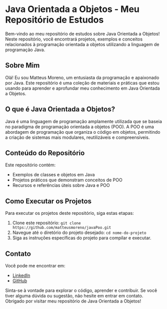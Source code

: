 # Java Orientada a Objetos - Meu Repositório de Estudos

Bem-vindo ao meu repositório de estudos sobre Java Orientada a Objetos! Neste repositório, você encontrará projetos, exemplos e conceitos relacionados à programação orientada a objetos utilizando a linguagem de programação Java.

## Sobre Mim

Olá! Eu sou Matteus Moreno, um entusiasta da programação e apaixonado por Java. Este repositório é uma coleção de materiais e práticas que estou usando para aprender e aprofundar meu conhecimento em Java Orientada a Objetos.

## O que é Java Orientada a Objetos?

Java é uma linguagem de programação amplamente utilizada que se baseia no paradigma de programação orientada a objetos (POO). A POO é uma abordagem de programação que organiza o código em objetos, permitindo a criação de sistemas mais modulares, reutilizáveis e compreensíveis.

## Conteúdo do Repositório

Este repositório contém:

- Exemplos de classes e objetos em Java
- Projetos práticos que demonstram conceitos de POO
- Recursos e referências úteis sobre Java e POO

## Como Executar os Projetos

Para executar os projetos deste repositório, siga estas etapas:

1. Clone este repositório: `git clone https://github.com/matteusmoreno/javaPoo.git`
2. Navegue até o diretório do projeto desejado: `cd nome-do-projeto`
3. Siga as instruções específicas do projeto para compilar e executar.

## Contato

Você pode me encontrar em:

- [LinkedIn](https://linkedin.com/in/matteusmoreno)
- [GitHub](https://github.com/matteusmoreno)

Sinta-se à vontade para explorar o código, aprender e contribuir. Se você tiver alguma dúvida ou sugestão, não hesite em entrar em contato. Obrigado por visitar meu repositório de Java Orientada a Objetos!
